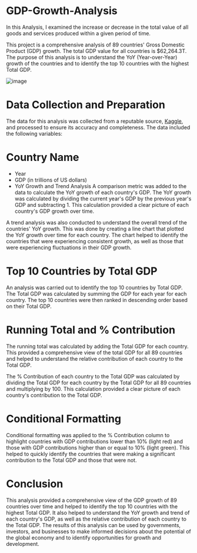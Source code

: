 # GDP-Growth-Analysis
In this Analysis, I examined the increase or decrease in the total value of all goods and services produced within a given period of time.

This project is a comprehensive analysis of 89 countries' Gross Domestic Product (GDP) growth. The total GDP value for all countries is $62,264.3T. The purpose of this analysis is to understand the YoY (Year-over-Year) growth of the countries and to identify the top 10 countries with the highest Total GDP.

![image](https://user-images.githubusercontent.com/124893685/218312714-f1658084-cbc9-495e-916b-9f2dd0e6507a.png)

# Data Collection and Preparation
The data for this analysis was collected from a reputable source, [Kaggle](https://www.kaggle.com/datasets/zackerym/gdp-annual-growth-for-each-country-1960-2020), and processed to ensure its accuracy and completeness. The data included the following variables:

# Country Name
- Year
- GDP (in trillions of US dollars)
- YoY Growth and Trend Analysis
A comparison metric was added to the data to calculate the YoY growth of each country's GDP. The YoY growth was calculated by dividing the current year's GDP by the previous year's GDP and subtracting 1. This calculation provided a clear picture of each country's GDP growth over time.

A trend analysis was also conducted to understand the overall trend of the countries' YoY growth. This was done by creating a line chart that plotted the YoY growth over time for each country. The chart helped to identify the countries that were experiencing consistent growth, as well as those that were experiencing fluctuations in their GDP growth.

# Top 10 Countries by Total GDP
An analysis was carried out to identify the top 10 countries by Total GDP. The Total GDP was calculated by summing the GDP for each year for each country. The top 10 countries were then ranked in descending order based on their Total GDP.

# Running Total and % Contribution
The running total was calculated by adding the Total GDP for each country. This provided a comprehensive view of the total GDP for all 89 countries and helped to understand the relative contribution of each country to the Total GDP.

The % Contribution of each country to the Total GDP was calculated by dividing the Total GDP for each country by the Total GDP for all 89 countries and multiplying by 100. This calculation provided a clear picture of each country's contribution to the Total GDP.

# Conditional Formatting
Conditional formatting was applied to the % Contribution column to highlight countries with GDP contributions lower than 10% (light red) and those with GDP contributions higher than or equal to 10% (light green). This helped to quickly identify the countries that were making a significant contribution to the Total GDP and those that were not.

# Conclusion
This analysis provided a comprehensive view of the GDP growth of 89 countries over time and helped to identify the top 10 countries with the highest Total GDP. It also helped to understand the YoY growth and trend of each country's GDP, as well as the relative contribution of each country to the Total GDP. The results of this analysis can be used by governments, investors, and businesses to make informed decisions about the potential of the global economy and to identify opportunities for growth and development.
